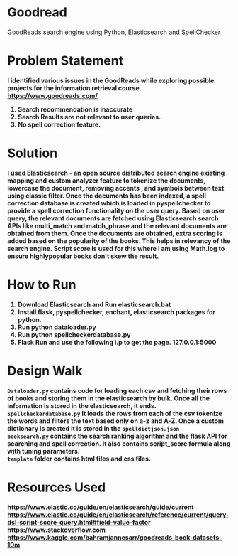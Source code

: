 # Goodread
GoodReads search engine using Python, Elasticsearch and SpellChecker

# Problem Statement <b>
I identified various issues in the GoodReads while exploring possible projects for the information retrieval course.
https://www.goodreads.com/

1. Search recommendation is inaccurate
2. Search Results are not relevant to user queries.
3. No spell correction feature. 

# Solution
I used Elasticsearch - an open source distributed search engine existing mapping and custom analyzer feature to tokenize the documents, lowercase the document, removing accents , and symbols between text using classic filter. 
Once the documents has been indexed, a spell correction database is created which is loaded in pyspellchecker to provide a spell correction functionality on the user query. 
Based on user query, the relevant documents are fetched using Elasticsearch search APIs like multi_match and match_phrase and the relevant documents are obtained from them.
Once the documents are obtained, extra scoring is added based on the popularity of the books. This helps in relevancy of the search engine. Script score is used for this where I am using Math.log to ensure highlypopular books don't skew the result.

# How to Run
1. Download Elasticsearch and Run elasticsearch.bat
2. Install flask, pyspellchecker, enchant, elasticsearch packages for python. 
3. Run python dataloader.py
4. Run python spellcheckerdatabase.py
5. Flask Run and use the following i.p to get the page. 127.0.0.1:5000

# Design Walk
`Dataloader.py` contains code for loading each csv and fetching their rows of books and storing them in the elasticsearch by bulk. Once all the information is stored in the elasticsearch, it ends.<br>
`Spellcheckerdatabase.py` It loads the rows from each of the csv tokenize the words and filters the text based only on a-z and A-Z. Once a custom dictionary is created it is stored in the `spelldictjson.json` <br>
`booksearch.py` contains the search ranking algorithm and the flask API for searching and spell correction. It also contains script_score formula along with tuning parameters. <br>
`template` folder contains html files and css files.<br>

# Resources Used
https://www.elastic.co/guide/en/elasticsearch/guide/current <br>
https://www.elastic.co/guide/en/elasticsearch/reference/current/query-dsl-script-score-query.html#field-value-factor <br>
https://www.stackoverflow.com <br>
https://www.kaggle.com/bahramjannesarr/goodreads-book-datasets-10m
